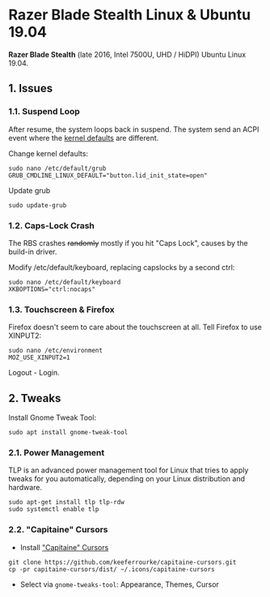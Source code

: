 # Razer Blade Stealth Linux & Ubuntu 19.04

**Razer Blade Stealth** (late 2016, Intel 7500U, UHD / HiDPI) Ubuntu Linux 19.04.

## 1. Issues

### 1.1. Suspend Loop

After resume, the system loops back in suspend.
The system send an ACPI event where the [kernel defaults](https://patchwork.kernel.org/patch/9512307/) are different.

Change kernel defaults:

```shell
sudo nano /etc/default/grub
GRUB_CMDLINE_LINUX_DEFAULT="button.lid_init_state=open"
```

Update grub

```shell
sudo update-grub
```

### 1.2. Caps-Lock Crash

The RBS crashes ~~randomly~~ mostly if you hit "Caps Lock", causes by the build-in driver.

Modify /etc/default/keyboard, replacing capslocks by a second ctrl:

```shell
sudo nano /etc/default/keyboard
XKBOPTIONS="ctrl:nocaps"
```

### 1.3. Touchscreen & Firefox

Firefox doesn't seem to care about the touchscreen at all.
Tell Firefox to use XINPUT2:

```shell
sudo nano /etc/environment
MOZ_USE_XINPUT2=1
```

Logout - Login.

## 2. Tweaks

Install Gnome Tweak Tool:

```shell
sudo apt install gnome-tweak-tool
```

### 2.1. Power Management

TLP is an advanced power management tool for Linux that tries to apply tweaks for you automatically, depending on your Linux distribution and hardware.

```shell
sudo apt-get install tlp tlp-rdw
sudo systemctl enable tlp
```

### 2.2. "Capitaine" Cursors

- Install ["Capitaine" Cursors](https://github.com/keeferrourke/capitaine-cursors)

```shell
git clone https://github.com/keeferrourke/capitaine-cursors.git
cp -pr capitaine-cursors/dist/ ~/.icons/capitaine-cursors
```

- Select via `gnome-tweaks-tool`: Appearance, Themes, Cursor
